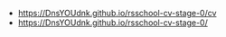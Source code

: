 * https://DnsYOUdnk.github.io/rsschool-cv-stage-0/cv
* https://DnsYOUdnk.github.io/rsschool-cv-stage-0/
